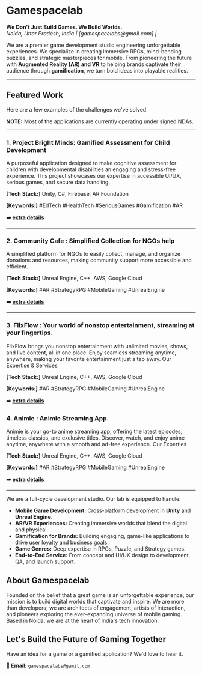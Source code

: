 
<h1>Gamespacelab</h1>
<p>
  <strong>We Don't Just Build Games. We Build Worlds.</strong>
  <br/>
  <em>Noida, Uttar Pradesh, India | [gamespacelabs@gmail.com] |</em>
</p>

We are a premier game development studio engineering unforgettable experiences. We specialize in creating immersive RPGs, mind-bending puzzles, and strategic masterpieces for mobile. From pioneering the future with **Augmented Reality (AR) and VR** to helping brands captivate their audience through **gamification**, we turn bold ideas into playable realities.

---

## Featured Work

Here are a few examples of the challenges we've solved.

**NOTE:** Most of the applications are currently operating under signed NDAs.

---

### 1. Project Bright Minds: Gamified Assessment for Child Development



A purposeful application designed to make cognitive assessment for children with developmental disabilities an engaging and stress-free experience. This project showcases our expertise in accessible UI/UX, serious games, and secure data handling.

**[Tech Stack:]** Unity, C#, Firebase, AR Foundation


**[Keywords:]** #EdTech #HealthTech #SeriousGames #Gamification #AR

**➡️ [extra details]([PROJECT_BRIGHT_MINDS])**

---

### 2. Community Cafe : Simplified Collection for NGOs help


A simplified platform for NGOs to easily collect, manage, and organize donations and resources, making community support more accessible and efficient.

**[Tech Stack:]** Unreal Engine, C++, AWS, Google Cloud 


**[Keywords:]** #AR #StrategyRPG #MobileGaming #UnrealEngine

**➡️ [extra details]([COMMUNITY_CAFE])**

---

### 3. FlixFlow : Your world of nonstop entertainment, streaming at your fingertips. 



FlixFlow brings you nonstop entertainment with unlimited movies, shows, and live content, all in one place. Enjoy seamless streaming anytime, anywhere, making your favorite entertainment just a tap away.
Our Expertise & Services

**[Tech Stack:]** Unreal Engine, C++, AWS, Google Cloud

**[Keywords:]** #AR #StrategyRPG #MobileGaming #UnrealEngine

**➡️ [extra details]([FLIXFLOW])**


### 4. Animie : Animie Streaming App. 



Animie is your go-to anime streaming app, offering the latest episodes, timeless classics, and exclusive titles. Discover, watch, and enjoy anime anytime, anywhere with a smooth and ad-free experience.
Our Experties

**[Tech Stack:]** Unreal Engine, C++, AWS, Google Cloud

**[Keywords:]** #AR #StrategyRPG #MobileGaming #UnrealEngine

**➡️ [extra details]([ANIMIE])**

---
We are a full-cycle development studio. Our lab is equipped to handle:

-   **Mobile Game Development:** Cross-platform development in **Unity** and **Unreal Engine**.
-   **AR/VR Experiences:** Creating immersive worlds that blend the digital and physical.
-   **Gamification for Brands:** Building engaging, game-like applications to drive user loyalty and business goals.
-   **Game Genres:** Deep expertise in RPGs, Puzzle, and Strategy games.
-   **End-to-End Service:** From concept and UI/UX design to development, QA, and launch support.

## About Gamespacelab

Founded on the belief that a great game is an unforgettable experience, our mission is to build digital worlds that captivate and inspire. We are more than developers; we are architects of engagement, artists of interaction, and pioneers exploring the ever-expanding universe of mobile gaming. Based in Noida, we are at the heart of India's tech innovation.

## Let's Build the Future of Gaming Together

Have an idea for a game or a gamified application? We'd love to hear it.

**📧 Email:** `gamespacelabs@gamil.com`
